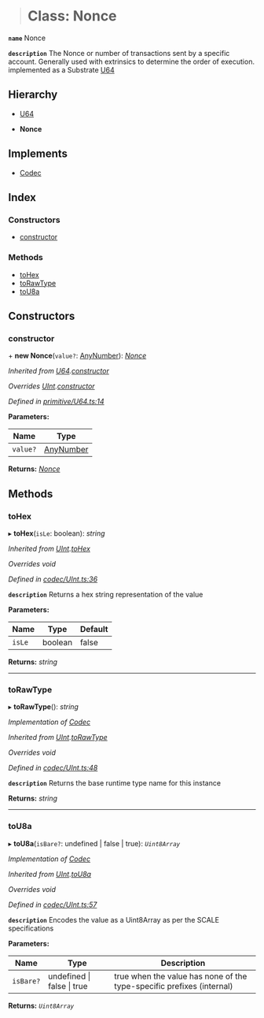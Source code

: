 > # Class: Nonce

**`name`** Nonce

**`description`** 
The Nonce or number of transactions sent by a specific account. Generally used
with extrinsics to determine the order of execution. implemented as a Substrate
[U64](_primitive_u64_.u64.md)

## Hierarchy

  * [U64](_primitive_u64_.u64.md)

  * **Nonce**

## Implements

* [Codec](../interfaces/_types_.codec.md)

## Index

### Constructors

* [constructor](_type_nonce_.nonce.md#constructor)

### Methods

* [toHex](_type_nonce_.nonce.md#tohex)
* [toRawType](_type_nonce_.nonce.md#torawtype)
* [toU8a](_type_nonce_.nonce.md#tou8a)

## Constructors

###  constructor

\+ **new Nonce**(`value?`: [AnyNumber](../modules/_types_.md#anynumber)): *[Nonce](_type_nonce_.nonce.md)*

*Inherited from [U64](_primitive_u64_.u64.md).[constructor](_primitive_u64_.u64.md#constructor)*

*Overrides [UInt](_codec_uint_.uint.md).[constructor](_codec_uint_.uint.md#constructor)*

*Defined in [primitive/U64.ts:14](https://github.com/polkadot-js/api/blob/61065a2/packages/types/src/primitive/U64.ts#L14)*

**Parameters:**

Name | Type |
------ | ------ |
`value?` | [AnyNumber](../modules/_types_.md#anynumber) |

**Returns:** *[Nonce](_type_nonce_.nonce.md)*

## Methods

###  toHex

▸ **toHex**(`isLe`: boolean): *string*

*Inherited from [UInt](_codec_uint_.uint.md).[toHex](_codec_uint_.uint.md#tohex)*

*Overrides void*

*Defined in [codec/UInt.ts:36](https://github.com/polkadot-js/api/blob/61065a2/packages/types/src/codec/UInt.ts#L36)*

**`description`** Returns a hex string representation of the value

**Parameters:**

Name | Type | Default |
------ | ------ | ------ |
`isLe` | boolean | false |

**Returns:** *string*

___

###  toRawType

▸ **toRawType**(): *string*

*Implementation of [Codec](../interfaces/_types_.codec.md)*

*Inherited from [UInt](_codec_uint_.uint.md).[toRawType](_codec_uint_.uint.md#torawtype)*

*Overrides void*

*Defined in [codec/UInt.ts:48](https://github.com/polkadot-js/api/blob/61065a2/packages/types/src/codec/UInt.ts#L48)*

**`description`** Returns the base runtime type name for this instance

**Returns:** *string*

___

###  toU8a

▸ **toU8a**(`isBare?`: undefined | false | true): *`Uint8Array`*

*Implementation of [Codec](../interfaces/_types_.codec.md)*

*Inherited from [UInt](_codec_uint_.uint.md).[toU8a](_codec_uint_.uint.md#tou8a)*

*Overrides void*

*Defined in [codec/UInt.ts:57](https://github.com/polkadot-js/api/blob/61065a2/packages/types/src/codec/UInt.ts#L57)*

**`description`** Encodes the value as a Uint8Array as per the SCALE specifications

**Parameters:**

Name | Type | Description |
------ | ------ | ------ |
`isBare?` | undefined \| false \| true | true when the value has none of the type-specific prefixes (internal)  |

**Returns:** *`Uint8Array`*